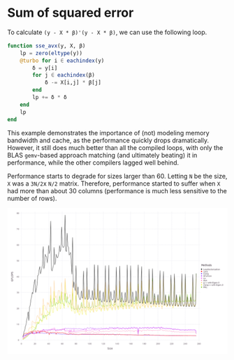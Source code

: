 # Sum of squared error

To calculate `(y - X * β)'(y - X * β)`, we can use the following loop.
```julia
function sse_avx(y, X, β)
    lp = zero(eltype(y))
    @turbo for i ∈ eachindex(y)
        δ = y[i]
        for j ∈ eachindex(β)
            δ -= X[i,j] * β[j]
        end
        lp += δ * δ
    end
    lp
end
```

This example demonstrates the importance of (not) modeling memory bandwidth and cache, as the performance quickly drops dramatically.
However, it still does much better than all the compiled loops, with only the BLAS `gemv`-based approach matching (and ultimately beating) it in performance, while the other compilers lagged well behind.

Performance starts to degrade for sizes larger than 60. Letting `N` be the size, `X` was a `3N/2`x `N/2` matrix. Therefore, performance started to suffer
when `X` had more than about 30 columns (performance is much less sensitive to the number of rows).

![sse](../assets/bench_sse_v2.png)



